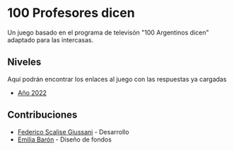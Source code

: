 # 100 Profesores dicen

Un juego basado en el programa de televisón "100 Argentinos dicen" adaptado para las intercasas.




## Niveles
Aquí podrán encontrar los enlaces al juego con las respuestas ya cargadas

- [Año 2022]([http://100p.iteens.ml/?f=https://api.jsonbin.io/v3/b/62f457255c146d63ca6892f3](https://i-teens.github.io/100-argentinos-dicen?f=https://raw.githubusercontent.com/i-teens/100-argentinos-dicen/master/2022.json))



## Contribuciones

- [Federico Scalise Giussani](https://github.com/Duplino) - Desarrollo
- [Emilia Barón](https://github.com/Emi-Ba) - Diseño de fondos

